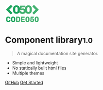 ![logo](_media/logowhite.png)

# Component library<small>1.0</small>

> A magical documentation site generator.

- Simple and lightweight
- No statically built html files
- Multiple themes

[GitHub](https://github.com/code050/code050-website/tree/develop/resources/views/components)
[Get Started](#docsify)

<!-- ![](_media/wallpaper.jpg) -->